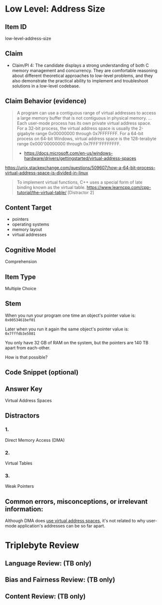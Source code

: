 # Low Level: Address Size


## Item ID
low-level-address-size


## Claim
-   Claim/PI 4: The candidate displays a strong understanding of both C memory management and concurrency. They are comfortable reasoning about different theoretical approaches to low-level problems, and they also demonstrate the practical ability to implement and troubleshoot solutions in a low-level codebase.


## Claim Behavior (evidence)

> A program can use a contiguous range of virtual addresses to access a large memory buffer that is not contiguous in physical memory.
> ...
> Each user-mode process has its own private virtual address space. For a 32-bit process, the virtual address space is usually the 2-gigabyte range 0x00000000 through 0x7FFFFFFF. For a 64-bit process on 64-bit Windows, virtual address space is the 128-terabyte range 0x000'00000000 through 0x7FFF'FFFFFFFF.
>
> - https://docs.microsoft.com/en-us/windows-hardware/drivers/gettingstarted/virtual-address-spaces

https://unix.stackexchange.com/questions/509607/how-a-64-bit-process-virtual-address-space-is-divided-in-linux

> To implement virtual functions, C++ uses a special form of late binding known as the virtual table.
https://www.learncpp.com/cpp-tutorial/the-virtual-table/
[Distractor 2]



## Content Target
* pointers
* operating systems
* memory layout
* virtual addresses


## Cognitive Model
Comprehension


## Item Type
Multiple Choice


## Stem
When you run your program one time an object's pointer value is:
`0x0053461bef01`

Later when you run it again the same object's pointer value is:
`0x7fffdb3e5081`

You only have 32 GB of RAM on the system, but the pointers are 140 TB apart from each-other.

How is that possible?


## Code Snippet (optional)



## Answer Key
Virtual Address Spaces


## Distractors
### 1.
Direct Memory Access (DMA)


### 2.
Virtual Tables


### 3.
Weak Pointers


## Common errors, misconceptions, or irrelevant information:
Although DMA does [use virtual address spaces](https://docs.microsoft.com/en-us/windows-hardware/drivers/kernel/using-common-buffer-bus-master-dma
), it's not related to why user-mode application's addresses can be so far apart.


# Triplebyte Review


## Language Review: (TB only)


## Bias and Fairness Review: (TB only)


## Content Review: (TB only)

